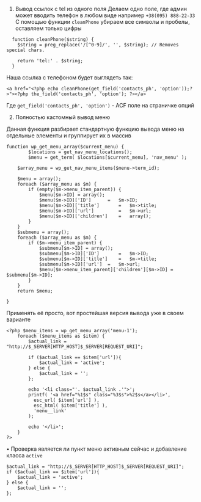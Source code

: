 1) Вывод ссылок с tel из одного поля
Делаем одно поле, где админ может вводить телефон в любом виде например `+38(095) 888-22-33`
С помощью функции `cleanPhone` убираем все символы и пробелы, оставляем только цифры

```
  function cleanPhone($string) {
    $string = preg_replace('/[^0-9]/', '', $string); // Removes special chars.

    return 'tel:' . $string;
  }
```

Наша ссылка с телефоном будет выглядеть так:
```
<a href="<?php echo cleanPhone(get_field('contacts_ph', 'option'));?>"><?php the_field('contacts_ph', 'option'); ?></a>
```
Где `get_field('contacts_ph', 'option')` - ACF поле на страничке опций

2) Полностью кастомный вывод меню


Данная функция разбирает стандартную функцию вывода меню на отдельные элементы и группирует их в массив

```
function wp_get_menu_array($current_menu) {
		$locations = get_nav_menu_locations();
		$menu = get_term( $locations[$current_menu], 'nav_menu' );

    $array_menu = wp_get_nav_menu_items($menu->term_id);

    $menu = array();
    foreach ($array_menu as $m) {
        if (empty($m->menu_item_parent)) {
            $menu[$m->ID] = array();
            $menu[$m->ID]['ID']      =   $m->ID;
            $menu[$m->ID]['title']       =   $m->title;
            $menu[$m->ID]['url']         =   $m->url;
            $menu[$m->ID]['children']    =   array();
        }
    }
    $submenu = array();
    foreach ($array_menu as $m) {
        if ($m->menu_item_parent) {
            $submenu[$m->ID] = array();
            $submenu[$m->ID]['ID']       =   $m->ID;
            $submenu[$m->ID]['title']    =   $m->title;
            $submenu[$m->ID]['url']  =   $m->url;
            $menu[$m->menu_item_parent]['children'][$m->ID] = $submenu[$m->ID];
        }
    }
    return $menu;

}
```
Применять её просто, вот простейшая версия вывода уже в своем варианте
```
<?php $menu_items = wp_get_menu_array('menu-1');
    foreach ($menu_items as $item) {
        $actual_link = "http://$_SERVER[HTTP_HOST]$_SERVER[REQUEST_URI]";
        
        if ($actual_link == $item['url']){
            $actual_link = 'active';
        } else {
            $actual_link = '';
        };
        
        echo '<li class="'. $actual_link .'">';
        printf( '<a href="%1$s" class="%3$s">%2$s</a></li>',
          esc_url( $item['url'] ),
          esc_html( $item['title'] ),
          'menu__link'
        );
        
        echo '</li>';
    }
?>
```

• Проверка является ли пункт меню активным сейчас и добавление класса `active`
```
$actual_link = "http://$_SERVER[HTTP_HOST]$_SERVER[REQUEST_URI]";      
if ($actual_link == $item['url']){
    $actual_link = 'active';
} else {
    $actual_link = '';
};
```        
